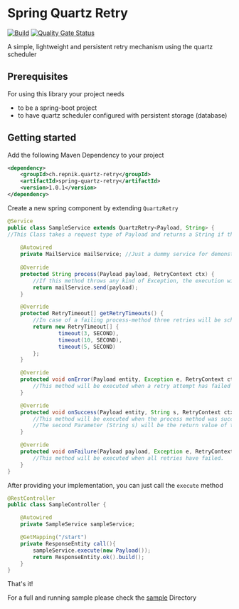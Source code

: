 # Spring Quartz Retry
[![Build](https://github.com/thomasrepnik/spring-quartz-retry/actions/workflows/build.yml/badge.svg)](https://github.com/thomasrepnik/spring-quartz-retry/actions/workflows/build.yml)
[![Quality Gate Status](https://sonarcloud.io/api/project_badges/measure?project=thomasrepnik_spring-quartz-retry&metric=alert_status)](https://sonarcloud.io/summary/new_code?id=thomasrepnik_spring-quartz-retry)

A simple, lightweight and persistent retry mechanism using the quartz scheduler

## Prerequisites 
For using this library your project needs
* to be a spring-boot project
* to have quartz scheduler configured with persistent storage (database)

## Getting started

Add the following Maven Dependency to your project
```xml
<dependency>
    <groupId>ch.repnik.quartz-retry</groupId>
    <artifactId>spring-quartz-retry</artifactId>
    <version>1.0.1</version>
</dependency>
```

Create a new spring component by extending `QuartzRetry`
```java
@Service
public class SampleService extends QuartzRetry<Payload, String> {
//This Class takes a request type of Payload and returns a String if the execution succeeds
    
    @Autowired
    private MailService mailService; //Just a dummy service for demonstration
    
    @Override
    protected String process(Payload payload, RetryContext ctx) {
        //If this method throws any kind of Exception, the execution will be retried
        return mailService.send(payload);
    }

    @Override
    protected RetryTimeout[] getRetryTimeouts() {
        //In case of a failing process-method three retries will be scheduled with the defined timeouts
        return new RetryTimeout[] {
                timeout(3, SECOND),
                timeout(10, SECOND),
                timeout(5, SECOND)
        };
    }

    @Override
    protected void onError(Payload entity, Exception e, RetryContext ctx) {
        //This method will be executed when a retry attempt has failed
    }

    @Override
    protected void onSuccess(Payload entity, String s, RetryContext ctx) {
        //This method will be executed when the process method was successful
        //The second Parameter (String s) will be the return value of the process-Method
    }

    @Override
    protected void onFailure(Payload payload, Exception e, RetryContext ctx) {
        //This method will be executed when all retries have failed.
    }
}
```

After providing your implementation, you can just call the `execute` method

```java
@RestController
public class SampleController {

    @Autowired
    private SampleService sampleService;

    @GetMapping("/start")
    private ResponseEntity call(){
        sampleService.execute(new Payload());
        return ResponseEntity.ok().build();
    }
}
```

That's it!

For a full and running sample please check the [sample](https://github.com/thomasrepnik/spring-quartz-retry/tree/master/sample) Directory
